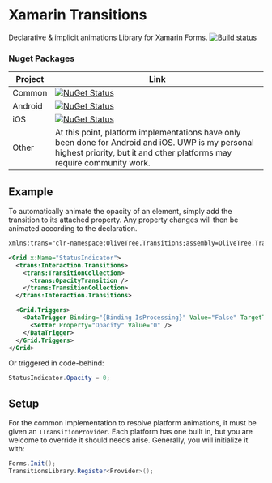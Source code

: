 # Xamarin Transitions
Declarative & implicit animations Library for Xamarin Forms. [![Build status](https://ci.appveyor.com/api/projects/status/7lfhk01r687406dh?svg=true)](https://ci.appveyor.com/project/adamhewitt627/xamarin-transitions)

### Nuget Packages
Project | Link
------- | ----
Common | [![NuGet Status](http://img.shields.io/nuget/v/OliveTree.Transitions.svg?style=flat)](https://www.nuget.org/packages/OliveTree.Transitions/)
Android | [![NuGet Status](http://img.shields.io/nuget/v/OliveTree.Transitions.Droid.svg?style=flat)](https://www.nuget.org/packages/OliveTree.Transitions.Droid/)
iOS | [![NuGet Status](http://img.shields.io/nuget/v/OliveTree.Transitions.iOS.svg?style=flat)](https://www.nuget.org/packages/OliveTree.Transitions.iOS/)
Other | At this point, platform implementations have only been done for Android and iOS. UWP is my personal highest priority, but it and other platforms may require community work.


## Example
To automatically animate the opacity of an element, simply add the transition to its attached property. Any property changes will then be animated according to the declaration.

```XML
xmlns:trans="clr-namespace:OliveTree.Transitions;assembly=OliveTree.Transitions"

<Grid x:Name="StatusIndicator">
  <trans:Interaction.Transitions>
    <trans:TransitionCollection>
      <trans:OpacityTransition />
    </trans:TransitionCollection>
  </trans:Interaction.Transitions>

  <Grid.Triggers>
    <DataTrigger Binding="{Binding IsProcessing}" Value="False" TargetType="Grid" >
      <Setter Property="Opacity" Value="0" />
    </DataTrigger>
  </Grid.Triggers>
</Grid>
```

Or triggered in code-behind:
```C#
StatusIndicator.Opacity = 0;
```

## Setup
For the common implementation to resolve platform animations, it must be given an `ITransitionProvider`. Each platform has one built in, but you are welcome to override it should needs arise. Generally, you will initialize it with:
```C#
Forms.Init();
TransitionsLibrary.Register<Provider>();
```
